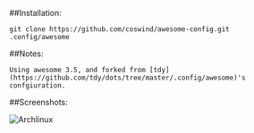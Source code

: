##Installation:

    git clone https://github.com/coswind/awesome-config.git .config/awesome

##Notes:

    Using awesome 3.5, and forked from [tdy](https://github.com/tdy/dots/tree/master/.config/awesome)'s confgiuration. 

##Screenshots:

![Archlinux](https://raw.github.com/coswind/awesome-config/master/img/archlinux_awesome.png)

